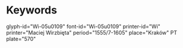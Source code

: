 # Keywords
glyph-id="Wi-05u0109"
font-id="Wi-05u0109"
printer-id="Wi"
printer="Maciej Wirzbięta"
period="1555/7-1605"
place="Kraków"
PT plate="570"
